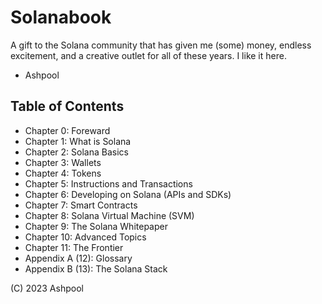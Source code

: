 # Solanabook
A gift to the Solana community that has given me (some) money, endless excitement, and a creative outlet for all of these years. I like it here.
- Ashpool

## Table of Contents
* Chapter 0: Foreward
* Chapter 1: What is Solana 
* Chapter 2: Solana Basics
* Chapter 3: Wallets
* Chapter 4: Tokens
* Chapter 5: Instructions and Transactions
* Chapter 6: Developing on Solana (APIs and SDKs)
* Chapter 7: Smart Contracts
* Chapter 8: Solana Virtual Machine (SVM) 
* Chapter 9: The Solana Whitepaper
* Chapter 10: Advanced Topics
* Chapter 11: The Frontier
* Appendix A (12): Glossary
* Appendix B (13): The Solana Stack

(C) 2023 Ashpool